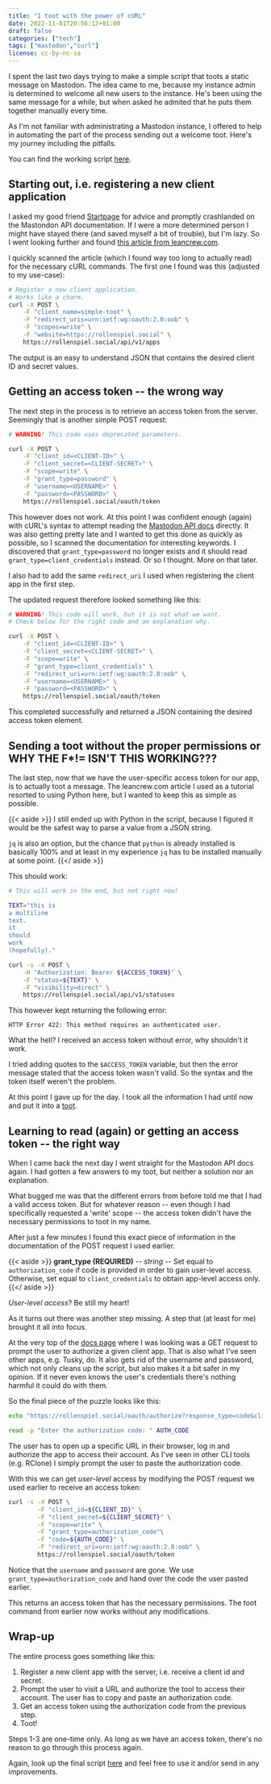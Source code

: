 ```yaml
---
title: "I toot with the power of cURL"
date: 2022-11-01T20:56:12+01:00
draft: false
categories: ["tech"]
tags: ["mastodon","curl"]
license: cc-by-nc-sa
---
```


I spent the last two days trying to make a simple script that toots a static message on Mastodon. The idea came to me, because my instance admin is determined to welcome all new users to the instance. He's been using the same message for a while, but when asked he admited that he puts them together manually every time.

As I'm not familiar with administrating a Mastodon instance, I offered to help in automating the part of the process sending out a welcome toot. Here's my journey including the pitfalls.

You can find the working script [here](https://codeberg.org/RollenspielMonster/rollenspiel.social/src/branch/master/simple-toot).

## Starting out, i.e. registering a new client application

I asked my good friend [Startpage](https://startpage.com) for advice and promptly crashlanded on the Mastondon API documentation. If I were a more determined person I might have stayed there (and saved myself a bit of trouble), but I'm lazy. So I went looking further and found [this article from leancrew.com](https://leancrew.com/all-this/2018/08/autotooting-with-mastodon/).

I quickly scanned the article (which I found way too long to actually read) for the necessary cURL commands. The first one I found was this (adjusted to my use-case):

```bash
# Register a new client application.
# Works like a charm.
curl -X POST \
    -F "client_name=simple-toot" \
    -F "redirect_uris=urn:ietf:wg:oauth:2.0:oob" \
    -F "scopes=write" \
    -F "website=https://rollenspiel.social" \
    https://rollenspiel.social/api/v1/apps
```

The output is an easy to understand JSON that contains the desired client ID and secret values.

## Getting an access token -- the wrong way

The next step in the process is to retrieve an access token from the server. Seemingly that is another simple POST request:

```bash
# WARNING! This code uses deprecated parameters.

curl -X POST \
    -F "client_id=<CLIENT-ID>" \
    -F "client_secret=<CLIENT-SECRET>" \
    -F "scope=write" \
    -F "grant_type=password" \
    -F "username=<USERNAME>" \
    -F "password=<PASSWORD>" \
    https://rollenspiel.social/oauth/token
```

This however does not work. At this point I was confident enough (again) with cURL's syntax to attempt reading the [Mastodon API docs](https://docs.joinmastodon.org/methods/apps/oauth/#obtain-a-token) directly. It was also getting pretty late and I wanted to get this done as quickly as possible, so I scanned the documentation for interesting keywords. I discovered that `grant_type=password` no longer exists and it should read `grant_type=client_credentials` instead. Or so I thought. More on that later.

I also had to add the same `redirect_uri` I used when registering the client app in the first step.

The updated request therefore looked something like this:

```bash
# WARNING! This code will work, but it is not what we want.
# Check below for the right code and an explanation why.

curl -X POST \
    -F "client_id=<CLIENT-ID>" \
    -F "client_secret=<CLIENT-SECRET>" \
    -F "scope=write" \
    -F "grant_type=client_credentials" \
    -F "redirect_uri=urn:ietf:wg:oauth:2.0:oob" \
    -F "username=<USERNAME>" \
    -F "password=<PASSWORD>" \
    https://rollenspiel.social/oauth/token
```

This completed successfully and returned a JSON containing the desired access token element.

## Sending a toot without the proper permissions or WHY THE F*!= ISN'T THIS WORKING???

The last step, now that we have the user-specific access token for our app, is to actually toot a message. The leancrew.com article I used as a tutorial resorted to using Python here, but I wanted to keep this as simple as possible.

{{< aside >}}
I still ended up with Python in the script, because I figured it would be the safest way to parse a value from a JSON string.

`jq` is also an option, but the chance that `python` is already installed is basically 100% and at least in my experience `jq` has to be installed manually at some point.
{{</ aside >}}

This should work:

```bash
# This will work in the end, but not right now!

TEXT="this is
a multiline
text.
it
should
work
(hopefully)."

curl -s -X POST \
    -H "Authorization: Bearer ${ACCESS_TOKEN}" \
    -F "status=${TEXT}" \
	-F "visibility=direct" \
    https://rollenspiel.social/api/v1/statuses
```

This however kept returning the following error:

```text
HTTP Error 422: This method requires an authenticated user.
```

What the hell? I received an access token without error, why shouldn't it work.

I tried adding quotes to the `$ACCESS_TOKEN` variable, but then the error message stated that the access token wasn't valid. So the syntax and the token itself weren't the problem.

At this point I gave up for the day. I took all the information I had until now and put it into a [toot](https://rollenspiel.social/@mforester/109264958526719952).

## Learning to read (again) or getting an access token -- the right way

When I came back the next day I went straight for the Mastodon API docs again. I had gotten a few answers to my toot, but neither a solution nor an explanation.

What bugged me was that the different errors from before told me that I had a valid access token. But for whatever reason -- even though I had specifically requested a 'write' scope -- the access token didn't have the necessary permissions to toot in my name.

After just a few minutes I found this exact piece of information in the documentation of the POST request I used earlier.

{{< aside >}}
**grant_type (REQUIRED)** -- _string_ -- Set equal to `authorization_code` if code is provided in order to gain user-level access. Otherwise, set equal to `client_credentials` to obtain app-level access only.
{{</ aside >}}

_User-level access_? Be still my heart!

As it turns out there was another step missing. A step that (at least for me) brought it all into focus.

At the very top of the [docs page](https://docs.joinmastodon.org/methods/apps/oauth/#obtain-a-token) where I was looking was a GET request to prompt the user to authorize a given client app. That is also what I've seen other apps, e.g. Tusky, do. It also gets rid of the username and password, which not only cleans up the script, but also makes it a bit safer in my opinion. If it never even knows the user's credentials there's nothing harmful it could do with them.

So the final piece of the puzzle looks like this:

```bash
echo "https://rollenspiel.social/oauth/authorize?response_type=code&client_id=${CLIENT_ID}&redirect_uri=urn:ietf:wg:oauth:2.0:oob&scope=write"

read -p "Enter the authorization code: " AUTH_CODE
```

The user has to open up a specific URL in their browser, log in and authorize the app to access their account. As I've seen in other CLI tools (e.g. RClone) I simply prompt the user to paste the authorization code.

With this we can get _user-level_ access by modifying the POST request we used earlier to receive an access token:

```bash
curl -s -X POST \
        -F "client_id=${CLIENT_ID}" \
        -F "client_secret=${CLIENT_SECRET}" \
        -F "scope=write" \
        -F "grant_type=authorization_code"\
        -F "code=${AUTH_CODE}" \
        -F "redirect_uri=urn:ietf:wg:oauth:2.0:oob" \
        https://rollenspiel.social/oauth/token
```

Notice that the `username` and `password` are gone. We use `grant_type=authorization_code` and hand over the code the user pasted earlier.

This returns an access token that has the necessary permissions. The toot command from earlier now works without any modifications.

## Wrap-up

The entire process goes something like this:

1. Register a new client app with the server, i.e. receive a client id and secret.
2. Prompt the user to visit a URL and authorize the tool to access their account. The user has to copy and paste an authorization code.
3. Get an access token using the authorization code from the previous step.
4. Toot!

Steps 1-3 are one-time only. As long as we have an access token, there's no reason to go through this process again.

Again, look up the final script [here](https://codeberg.org/RollenspielMonster/rollenspiel.social/src/branch/master/simple-toot) and feel free to use it and/or send in any improvements.
